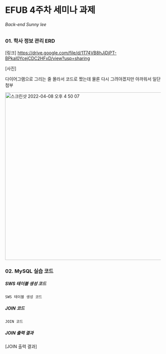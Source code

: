 # EFUB 4주차 세미나 과제

###### Back-end Sunny lee



### 01. 학사 정보 관리 ERD

[링크]
https://drive.google.com/file/d/1T74VB8hJjDjPT-BPkaI0YcejCDC2HFxD/view?usp=sharing

[사진]

다이어그램으로 그리는 줄 몰라서 코드로 짰는데 물론 다시 그려야겠지만 아까워서 일단 첨부

<img width="544" alt="스크린샷 2022-04-08 오후 4 50 07" src="https://user-images.githubusercontent.com/80109963/162391245-f91a440a-d9cd-4d98-a55d-e80c2a134bcd.png">


### 02. MySQL 실습 코드

##### SWS 테이블 생성 코드

```
SWS 테이블 생성 코드
```



##### JOIN 코드

```
JOIN 코드
```



##### JOIN 출력 결과

[JOIN 출력 결과]
